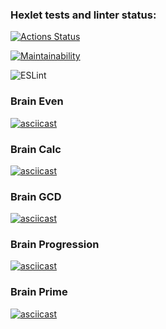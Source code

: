 ### Hexlet tests and linter status:
[![Actions Status](https://github.com/ro1gr/backend-project-lvl1/workflows/hexlet-check/badge.svg)](https://github.com/ro1gr/backend-project-lvl1/actions)

[![Maintainability](https://api.codeclimate.com/v1/badges/7f1987d3a0cd0974d783/maintainability)](https://codeclimate.com/github/ro1gr/backend-project-lvl1/maintainability)

![ESLint](https://github.com/ro1gr/backend-project-lvl1/workflows/ESLint/badge.svg)

### Brain Even

[![asciicast](https://asciinema.org/a/mIgDMEhw6IngbUZguQPjBuzwG.svg)](https://asciinema.org/a/mIgDMEhw6IngbUZguQPjBuzwG)

### Brain Calc

[![asciicast](https://asciinema.org/a/Gcgl0fikHjXbfyv6LvENZcCk9.svg)](https://asciinema.org/a/Gcgl0fikHjXbfyv6LvENZcCk9)

### Brain GCD

[![asciicast](https://asciinema.org/a/rckakHc2fpvvNJeDHbFniOl9g.svg)](https://asciinema.org/a/rckakHc2fpvvNJeDHbFniOl9g)

### Brain Progression

[![asciicast](https://asciinema.org/a/EC4Ih9GCjLFuf3a4eyPLtJ0Mb.svg)](https://asciinema.org/a/EC4Ih9GCjLFuf3a4eyPLtJ0Mb)

### Brain Prime

[![asciicast](https://asciinema.org/a/lqziMp8nsneuvyTSEGpL8AGKu.svg)](https://asciinema.org/a/lqziMp8nsneuvyTSEGpL8AGKu)
